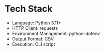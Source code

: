 # Tech Stack
- Language: Python 3.11+
- HTTP Client: requests
- Environment Management: python-dotenv
- Output Format: CSV
- Execution: CLI script
